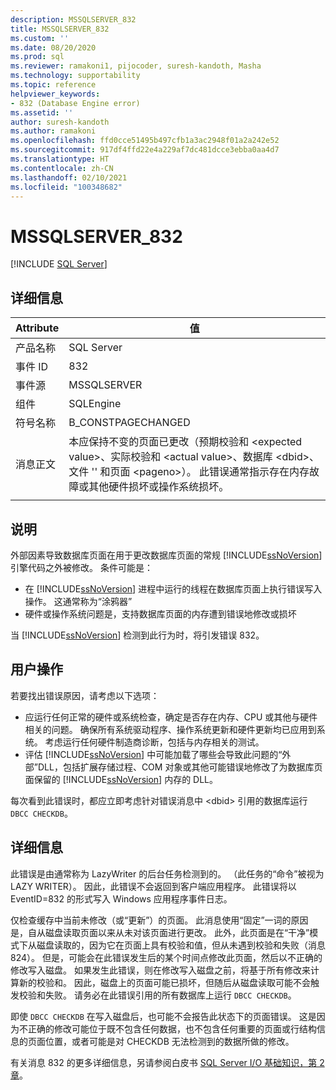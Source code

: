 ```yaml
---
description: MSSQLSERVER_832
title: MSSQLSERVER_832
ms.custom: ''
ms.date: 08/20/2020
ms.prod: sql
ms.reviewer: ramakoni1, pijocoder, suresh-kandoth, Masha
ms.technology: supportability
ms.topic: reference
helpviewer_keywords:
- 832 (Database Engine error)
ms.assetid: ''
author: suresh-kandoth
ms.author: ramakoni
ms.openlocfilehash: ffd0cce51495b497cfb1a3ac2948f01a2a242e52
ms.sourcegitcommit: 917df4ffd22e4a229af7dc481dcce3ebba0aa4d7
ms.translationtype: HT
ms.contentlocale: zh-CN
ms.lasthandoff: 02/10/2021
ms.locfileid: "100348682"
---
```

# <a name="mssqlserver_832"></a>MSSQLSERVER_832
 [!INCLUDE [SQL Server](../../includes/applies-to-version/sqlserver.md)]

## <a name="details"></a>详细信息

|Attribute|值|
|---|---|
|产品名称|SQL Server|
|事件 ID|832|
|事件源|MSSQLSERVER|
|组件|SQLEngine|
|符号名称|B_CONSTPAGECHANGED|
|消息正文|本应保持不变的页面已更改（预期校验和 \<expected value>、实际校验和 \<actual value>、数据库 \<dbid>、文件 \'<filename>' 和页面 \<pageno>）。 此错误通常指示存在内存故障或其他硬件损坏或操作系统损坏。|
||

## <a name="explanation"></a>说明

外部因素导致数据库页面在用于更改数据库页面的常规 [!INCLUDE[ssNoVersion](../../includes/ssnoversion-md.md)] 引擎代码之外被修改。  条件可能是：  

- 在 [!INCLUDE[ssNoVersion](../../includes/ssnoversion-md.md)] 进程中运行的线程在数据库页面上执行错误写入操作。 这通常称为“涂鸦器”
- 硬件或操作系统问题是，支持数据库页面的内存遭到错误地修改或损坏  

当 [!INCLUDE[ssNoVersion](../../includes/ssnoversion-md.md)] 检测到此行为时，将引发错误 832。

## <a name="user-action"></a>用户操作

若要找出错误原因，请考虑以下选项：

- 应运行任何正常的硬件或系统检查，确定是否存在内存、CPU 或其他与硬件相关的问题。 确保所有系统驱动程序、操作系统更新和硬件更新均已应用到系统。 考虑运行任何硬件制造商诊断，包括与内存相关的测试。
- 评估 [!INCLUDE[ssNoVersion](../../includes/ssnoversion-md.md)] 中可能加载了哪些会导致此问题的“外部”DLL，包括扩展存储过程、COM 对象或其他可能错误地修改了为数据库页面保留的 [!INCLUDE[ssNoVersion](../../includes/ssnoversion-md.md)] 内存的 DLL。  

每次看到此错误时，都应立即考虑针对错误消息中 \<dbid> 引用的数据库运行 `DBCC CHECKDB`。

## <a name="more-information"></a>详细信息

此错误是由通常称为 LazyWriter 的后台任务检测到的。 （此任务的“命令”被视为 LAZY WRITER）。 因此，此错误不会返回到客户端应用程序。 此错误将以 EventID=832 的形式写入 Windows 应用程序事件日志。  

仅检查缓存中当前未修改（或“更新”）的页面。 此消息使用“固定”一词的原因是，自从磁盘读取页面以来从未对该页面进行更改。 此外，此页面是在“干净”模式下从磁盘读取的，因为它在页面上具有校验和值，但从未遇到校验和失败（消息 824）。 但是，可能会在此错误发生后的某个时间点修改此页面，然后以不正确的修改写入磁盘。 如果发生此错误，则在修改写入磁盘之前，将基于所有修改来计算新的校验和。 因此，磁盘上的页面可能已损坏，但随后从磁盘读取可能不会触发校验和失败。 请务必在此错误引用的所有数据库上运行 `DBCC CHECKDB`。  

即使 `DBCC CHECKDB` 在写入磁盘后，也可能不会报告此状态下的页面错误。 这是因为不正确的修改可能位于既不包含任何数据，也不包含任何重要的页面或行结构信息的页面位置，或者可能是对 CHECKDB 无法检测到的数据所做的修改。  

有关消息 832 的更多详细信息，另请参阅白皮书 [SQL Server I/O 基础知识，第 2 章](/previous-versions/sql/sql-server-2005/administrator/cc917726(v=technet.10))。